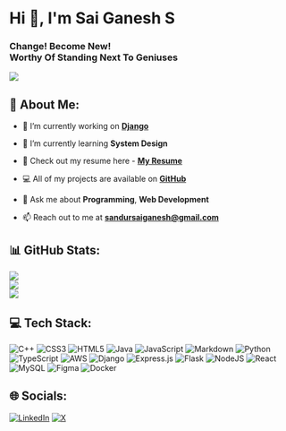 # Hi 👋, I'm Sai Ganesh S
### Change! Become New! <br> Worthy Of Standing Next To Geniuses

[![](https://visitcount.itsvg.in/api?id=sai-ganesh-03&icon=0&color=0)](https://visitcount.itsvg.in)
## 💫 About Me:
- 🔭 I’m currently working on **[Django](https://github.com/django/django)**
- 🌱 I’m currently learning **System Design**  
- 📑 Check out my resume here - **[My Resume](https://ciew.short.gy/sg)**

- 💻 All of my projects are available on **[GitHub](https://github.com/sai-ganesh-03)**
- 💬 Ask me about **Programming**, **Web Development**  
- 📫 Reach out to me at **sandursaiganesh@gmail.com**



## 📊 GitHub Stats:
![](https://github-readme-stats.vercel.app/api?username=sai-ganesh-03&show_icons=true&theme=dark)<br/>
![](https://github-readme-streak-stats.herokuapp.com/?user=sai-ganesh-03&theme=dark)<br/>
![](https://github-readme-stats.vercel.app/api/top-langs/?username=sai-ganesh-03&layout=compact&theme=dark)

## 💻 Tech Stack:
![C++](https://img.shields.io/badge/c++-%2300599C.svg?style=for-the-badge&logo=c%2B%2B&logoColor=white) ![CSS3](https://img.shields.io/badge/css3-%231572B6.svg?style=for-the-badge&logo=css3&logoColor=white) ![HTML5](https://img.shields.io/badge/html5-%23E34F26.svg?style=for-the-badge&logo=html5&logoColor=white) ![Java](https://img.shields.io/badge/java-%23ED8B00.svg?style=for-the-badge&logo=openjdk&logoColor=white) ![JavaScript](https://img.shields.io/badge/javascript-%23323330.svg?style=for-the-badge&logo=javascript&logoColor=%23F7DF1E) ![Markdown](https://img.shields.io/badge/markdown-%23000000.svg?style=for-the-badge&logo=markdown&logoColor=white) ![Python](https://img.shields.io/badge/python-3670A0?style=for-the-badge&logo=python&logoColor=ffdd54) ![TypeScript](https://img.shields.io/badge/typescript-%23007ACC.svg?style=for-the-badge&logo=typescript&logoColor=white) ![AWS](https://img.shields.io/badge/AWS-%23FF9900.svg?style=for-the-badge&logo=amazon-aws&logoColor=white) ![Django](https://img.shields.io/badge/django-%23092E20.svg?style=for-the-badge&logo=django&logoColor=white) ![Express.js](https://img.shields.io/badge/express.js-%23404d59.svg?style=for-the-badge&logo=express&logoColor=%2361DAFB) ![Flask](https://img.shields.io/badge/flask-%23000.svg?style=for-the-badge&logo=flask&logoColor=white) ![NodeJS](https://img.shields.io/badge/node.js-6DA55F?style=for-the-badge&logo=node.js&logoColor=white) ![React](https://img.shields.io/badge/react-%2320232a.svg?style=for-the-badge&logo=react&logoColor=%2361DAFB) ![MySQL](https://img.shields.io/badge/mysql-4479A1.svg?style=for-the-badge&logo=mysql&logoColor=white) ![Figma](https://img.shields.io/badge/figma-%23F24E1E.svg?style=for-the-badge&logo=figma&logoColor=white) ![Docker](https://img.shields.io/badge/docker-%230db7ed.svg?style=for-the-badge&logo=docker&logoColor=white)

## 🌐 Socials:
[![LinkedIn](https://img.shields.io/badge/LinkedIn-%230077B5.svg?logo=linkedin&logoColor=white)](https://linkedin.com/in/saiganeshs-profile) [![X](https://img.shields.io/badge/X-black.svg?logo=X&logoColor=white)](https://x.com/saiganeshtwt) 


